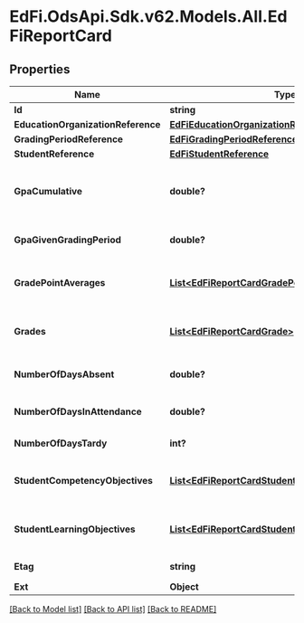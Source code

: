 # EdFi.OdsApi.Sdk.v62.Models.All.EdFiReportCard

## Properties

Name | Type | Description | Notes
------------ | ------------- | ------------- | -------------
**Id** | **string** |  | [optional] 
**EducationOrganizationReference** | [**EdFiEducationOrganizationReference**](EdFiEducationOrganizationReference.md) |  | 
**GradingPeriodReference** | [**EdFiGradingPeriodReference**](EdFiGradingPeriodReference.md) |  | 
**StudentReference** | [**EdFiStudentReference**](EdFiStudentReference.md) |  | 
**GpaCumulative** | **double?** | A measure of cumulative average performance in all courses taken by an individual from the beginning of the school year through the current grading period. | [optional] 
**GpaGivenGradingPeriod** | **double?** | A measure of average performance in all courses taken by an individual for the current grading period. | [optional] 
**GradePointAverages** | [**List&lt;EdFiReportCardGradePointAverage&gt;**](EdFiReportCardGradePointAverage.md) | An unordered collection of reportCardGradePointAverages. A measure of average performance for courses taken by an individual. | [optional] 
**Grades** | [**List&lt;EdFiReportCardGrade&gt;**](EdFiReportCardGrade.md) | An unordered collection of reportCardGrades. Grades for the classes attended by the student for this grading period. | [optional] 
**NumberOfDaysAbsent** | **double?** | The number of days an individual is absent when school is in session during a given reporting period. | [optional] 
**NumberOfDaysInAttendance** | **double?** | The number of days an individual is present when school is in session during a given reporting period. | [optional] 
**NumberOfDaysTardy** | **int?** | The number of days an individual is tardy during a given reporting period. | [optional] 
**StudentCompetencyObjectives** | [**List&lt;EdFiReportCardStudentCompetencyObjective&gt;**](EdFiReportCardStudentCompetencyObjective.md) | An unordered collection of reportCardStudentCompetencyObjectives. The student competency evaluations associated for this grading period. | [optional] 
**StudentLearningObjectives** | [**List&lt;EdFiReportCardStudentLearningObjective&gt;**](EdFiReportCardStudentLearningObjective.md) | An unordered collection of reportCardStudentLearningObjectives. The student learning objective evaluations associated for this grading period. | [optional] 
**Etag** | **string** | A unique system-generated value that identifies the version of the resource. | [optional] 
**Ext** | **Object** | Extensions to the ReportCard entity. | [optional] 

[[Back to Model list]](../README.md#documentation-for-models) [[Back to API list]](../README.md#documentation-for-api-endpoints) [[Back to README]](../README.md)

